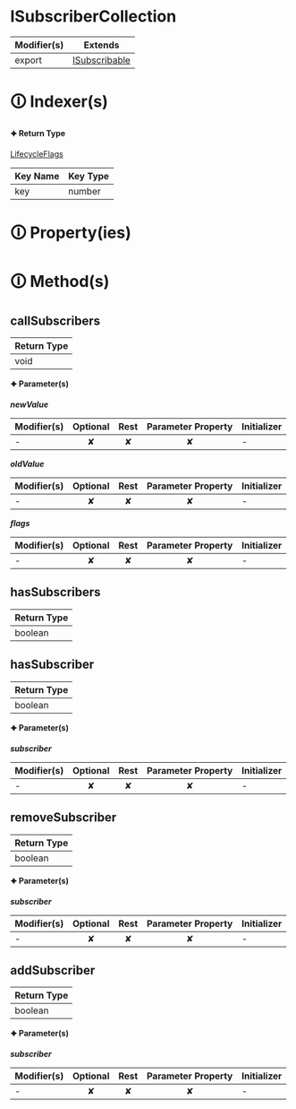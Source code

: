 # ISubscriberCollection

| Modifier(s)                            | Extends                                    |
|----------------------------------------|--------------------------------------------|
| export | [ISubscribable](https://hamedfathi.gitbook.io/aurelia-2-doc-api/runtime/interface/observation/isubscribable) |

# &#128712; Indexer(s)

**&#128966; Return Type**

[LifecycleFlags](https://hamedfathi.gitbook.io/aurelia-2-doc-api/runtime/enum/flags/lifecycleflags)

| Key Name        | Key Type                       |
|-----------------|--------------------------------|
| key | number |

# &#128712; Property(ies)

# &#128712; Method(s)

## callSubscribers

| Return Type                       |
|-----------------------------------|
| void |

**&#128966; Parameter(s)**

_**newValue**_

| Modifier(s)                              | Optional                           | Rest                          | Parameter Property                          | Initializer                       |
|------------------------------------------|:----------------------------------:|:-----------------------------:|:-------------------------------------------:|-----------------------------------|
| - | ✘  | ✘ | ✘ | - |

_**oldValue**_

| Modifier(s)                              | Optional                           | Rest                          | Parameter Property                          | Initializer                       |
|------------------------------------------|:----------------------------------:|:-----------------------------:|:-------------------------------------------:|-----------------------------------|
| - | ✘  | ✘ | ✘ | - |

_**flags**_

| Modifier(s)                              | Optional                           | Rest                          | Parameter Property                          | Initializer                       |
|------------------------------------------|:----------------------------------:|:-----------------------------:|:-------------------------------------------:|-----------------------------------|
| - | ✘  | ✘ | ✘ | - |

## hasSubscribers

| Return Type                       |
|-----------------------------------|
| boolean |

## hasSubscriber

| Return Type                       |
|-----------------------------------|
| boolean |

**&#128966; Parameter(s)**

_**subscriber**_

| Modifier(s)                              | Optional                           | Rest                          | Parameter Property                          | Initializer                       |
|------------------------------------------|:----------------------------------:|:-----------------------------:|:-------------------------------------------:|-----------------------------------|
| - | ✘  | ✘ | ✘ | - |

## removeSubscriber

| Return Type                       |
|-----------------------------------|
| boolean |

**&#128966; Parameter(s)**

_**subscriber**_

| Modifier(s)                              | Optional                           | Rest                          | Parameter Property                          | Initializer                       |
|------------------------------------------|:----------------------------------:|:-----------------------------:|:-------------------------------------------:|-----------------------------------|
| - | ✘  | ✘ | ✘ | - |

## addSubscriber

| Return Type                       |
|-----------------------------------|
| boolean |

**&#128966; Parameter(s)**

_**subscriber**_

| Modifier(s)                              | Optional                           | Rest                          | Parameter Property                          | Initializer                       |
|------------------------------------------|:----------------------------------:|:-----------------------------:|:-------------------------------------------:|-----------------------------------|
| - | ✘  | ✘ | ✘ | - |
